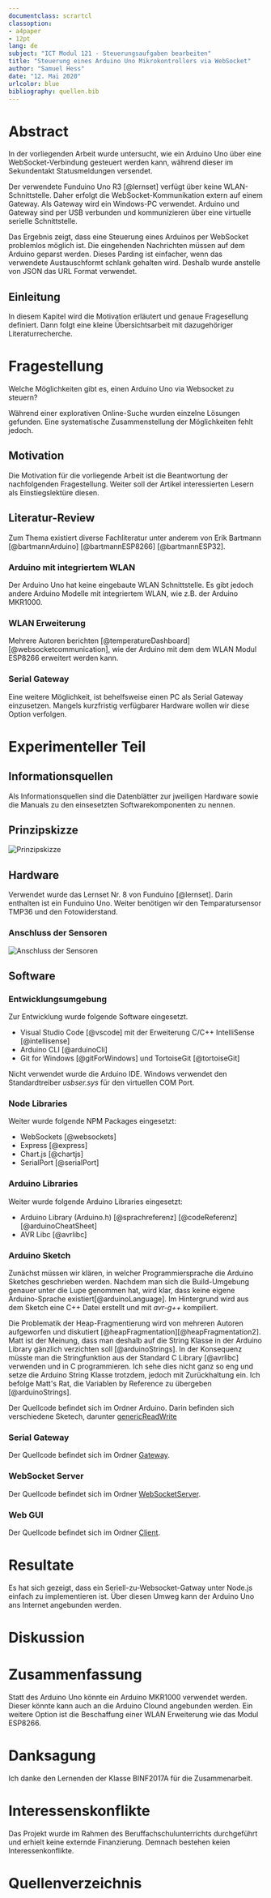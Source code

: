 ```yaml
---
documentclass: scrartcl
classoption:
- a4paper
- 12pt
lang: de
subject: "ICT Modul 121 - Steuerungsaufgaben bearbeiten"
title: "Steuerung eines Arduino Uno Mikrokontrollers via WebSocket"
author: "Samuel Hess"
date: "12. Mai 2020"
urlcolor: blue
bibliography: quellen.bib
---
```



# Abstract
In der vorliegenden Arbeit wurde untersucht, wie ein Arduino Uno über
eine WebSocket-Verbindung gesteuert werden kann, während dieser im
Sekundentakt Statusmeldungen versendet.

Der verwendete Funduino Uno R3 [@lernset] verfügt über keine
WLAN-Schnittstelle. Daher erfolgt die WebSocket-Kommunikation extern auf
einem Gateway. Als Gateway wird ein Windows-PC verwendet. Arduino und
Gateway sind per USB verbunden und kommunizieren über eine virtuelle
serielle Schnittstelle.

Das Ergebnis zeigt, dass eine Steuerung eines Arduinos per WebSocket
problemlos möglich ist. Die eingehenden Nachrichten müssen auf dem
Arduino geparst werden. Dieses Parding ist einfacher, wenn das
verwendete Austauschformt schlank gehalten wird. Deshalb wurde anstelle
von JSON das URL Format verwendet.

## Einleitung
In diesem Kapitel wird die Motivation erläutert und genaue Fragesellung
definiert. Dann folgt eine kleine Übersichtsarbeit mit dazugehöriger
Literaturrecherche.

# Fragestellung
Welche Möglichkeiten gibt es, einen Arduino Uno via Websocket zu
steuern?

Während einer explorativen Online-Suche wurden einzelne Lösungen
gefunden. Eine systematische Zusammenstellung der Möglichkeiten fehlt
jedoch.

## Motivation
Die Motivation für die vorliegende Arbeit ist die Beantwortung der
nachfolgenden Fragestellung. Weiter soll der Artikel interessierten
Lesern als Einstiegslektüre diesen.

## Literatur-Review
Zum Thema existiert diverse Fachliteratur unter anderem von Erik
Bartmann [@bartmannArduino] [@bartmannESP8266] [@bartmannESP32].

### Arduino mit integriertem WLAN
Der Arduino Uno hat keine eingebaute WLAN Schnittstelle. Es gibt jedoch
andere Arduino Modelle mit integriertem WLAN, wie z.B. der Arduino
MKR1000.

### WLAN Erweiterung
Mehrere Autoren berichten [@temperatureDashboard] [@websocketcommunication], 
wie der Arduino mit dem dem WLAN Modul ESP8266 erweitert werden kann.

### Serial Gateway
Eine weitere Möglichkeit, ist behelfsweise einen PC als Serial Gateway
einzusetzen. Mangels kurzfristig verfügbarer Hardware wollen wir diese
Option verfolgen.

# Experimenteller Teil

## Informationsquellen
Als Informationsquellen sind die Datenblätter zur jweiligen Hardware
sowie die Manuals zu den einsesetzten Softwarekomponenten zu nennen.

## Prinzipskizze
![Prinzipskizze](img/prinzipskizze.png)

## Hardware
Verwendet wurde das Lernset Nr. 8 von Funduino [@lernset]. Darin
enthalten ist ein Funduino Uno. Weiter benötigen wir den
Temparatursensor TMP36 und den Fotowiderstand.

### Anschluss der Sensoren
![Anschluss der Sensoren](img/anschluss.png)

## Software

### Entwicklungsumgebung
Zur Entwicklung wurde folgende Software eingesetzt.

-   Visual Studio Code [@vscode] mit der Erweiterung C/C++
    IntelliSense [@intellisense]
-   Arduino CLI [@arduinoCli]
-   Git for Windows [@gitForWindows] und TortoiseGit [@tortoiseGit]

Nicht verwendet wurde die Arduino IDE. Windows verwendet den
Standardtreiber *usbser.sys* für den virtuellen COM Port.

### Node Libraries
Weiter wurde folgende NPM Packages eingesetzt:

-   WebSockets [@websockets]
-   Express [@express]
-   Chart.js [@chartjs]
-   SerialPort [@serialPort]

### Arduino Libraries

Weiter wurde folgende Arduino Libraries eingesetzt:

-   Arduino Library (Arduino.h) [@sprachreferenz] [@codeReferenz] 
    [@arduinoCheatSheet]  
-   AVR Libc [@avrlibc]

### Arduino Sketch
Zunächst müssen wir klären, in welcher Programmiersprache die Arduino
Sketches geschrieben werden. Nachdem man sich die Build-Umgebung genauer
unter die Lupe genommen hat, wird klar, dass keine eigene
Arduino-Sprache existiert[@arduinoLanguage]. Im Hintergrund wird aus dem
Sketch eine C++ Datei erstellt und mit *avr-g++* kompiliert.

Die Problematik der Heap-Fragmentierung wird von mehreren Autoren
aufgeworfen und diskutiert [@heapFragmentation][@heapFragmentation2].
Matt ist der Meinung, dass man deshalb auf die String Klasse in der
Arduino Library gänzlich verzichten soll [@arduinoStrings]. In der
Konsequenz müsste man die Stringfunktion aus der Standard C
Library [@avrlibc] verwenden und in C programmieren. Ich sehe dies nicht
ganz so eng und setze die Arduino String Klasse trotzdem, jedoch mit
Zurückhaltung ein. Ich befolge Matt's Rat, die Variablen by Reference zu
übergeben [@arduinoStrings].

Der Quellcode befindet sich im Ordner Arduino. Darin befinden sich verschiedene
Sketech, darunter [genericReadWrite](../../arduino/genericReadWrite/genericReadWrite.ino)

### Serial Gateway
Der Quellcode befindet sich im Ordner [Gateway](../../gateway/gateway.js).

### WebSocket Server
Der Quellcode befindet sich im Ordner [WebSocketServer](../../websocketserver/websocketserver.js).

### Web GUI
Der Quellcode befindet sich im Ordner [Client](../../client/index.html).

# Resultate
Es hat sich gezeigt, dass ein Seriell-zu-Websocket-Gatway unter Node.js
einfach zu implementieren ist. Über diesen Umweg kann der Arduino Uno
ans Internet angebunden werden.

# Diskussion

# Zusammenfassung
Statt des Arduino Uno könnte ein Arduino MKR1000 verwendet werden.
Dieser könnte kann auch an die Arduino Clound angebunden werden. Ein
weitere Option ist die Beschaffung einer WLAN Erweiterung wie das Modul
ESP8266.

# Danksagung
Ich danke den Lernenden der Klasse BINF2017A für die Zusammenarbeit.

# Interessenskonflikte
Das Projekt wurde im Rahmen des Beruffachschulunterrichts durchgeführt
und erhielt keine externde Finanzierung. Demnach bestehen keien
Interessenkonflikte.

# Quellenverzeichnis